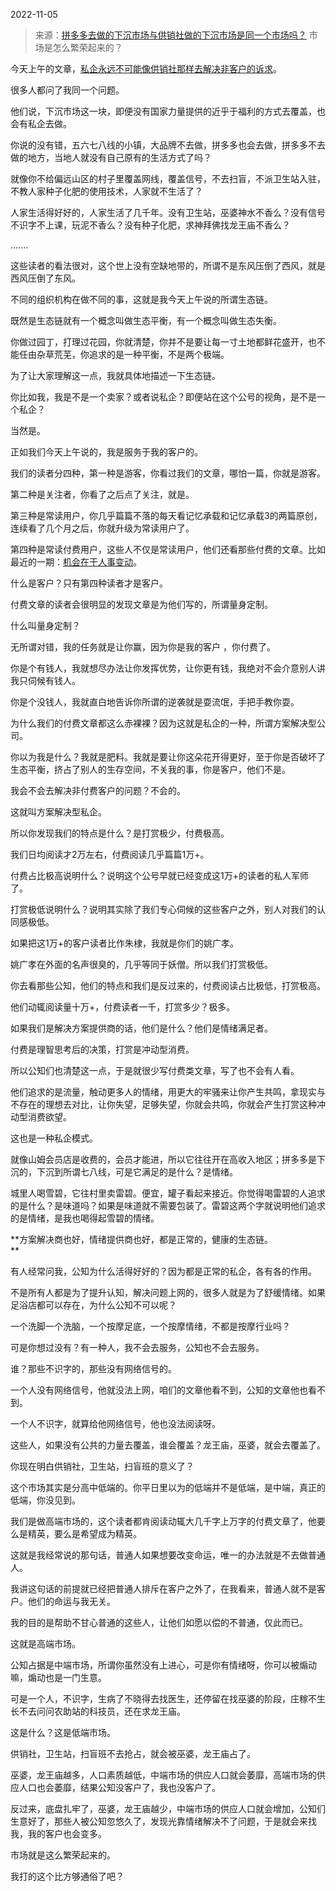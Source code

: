 2022-11-05

> 来源：[拼多多去做的下沉市场与供销社做的下沉市场是同一个市场吗？](http://mp.weixin.qq.com/s?__biz=MzU3NDc5Nzc0NQ==&mid=2247520890&idx=1&sn=5489dcc20a446763adda0e23a8d88d5f&chksm=fd2e30a4ca59b9b2fc183784752c3d8fc1bf49611b58a194f0ae2a14370d5986cff36c354b12&scene=27#wechat_redirect)
> 市场是怎么繁荣起来的？

今天上午的文章，[私企永远不可能像供销社那样去解决非客户的诉求](http://mp.weixin.qq.com/s?__biz=MzU0MjYwNDU2Mw==&mid=2247508545&idx=1&sn=8c4326d46411fd9d08f415814bea87ea&chksm=fb1ace3dcc6d472bfcc1d52b376b9fe01f18932efa702df56b7274e989c6f9cd2fc00120706e&scene=21#wechat_redirect)。  

很多人都问了我同一个问题。

他们说，下沉市场这一块，即便没有国家力量提供的近乎于福利的方式去覆盖，也会有私企去做。

你说的没有错，五六七八线的小镇，大品牌不去做，拼多多也会去做，拼多多不去做的地方，当地人就没有自己原有的生活方式了吗？  

就像你不给偏远山区的村子里覆盖网线，覆盖信号，不去扫盲，不派卫生站入驻，不教人家种子化肥的使用技术，人家就不生活了？

人家生活得好好的，人家生活了几千年。没有卫生站，巫婆神水不香么？没有信号不识字不上课，玩泥不香么？没有种子化肥，求神拜佛找龙王庙不香么？

.......  

这些读者的看法很对，这个世上没有空缺地带的，所谓不是东风压倒了西风，就是西风压倒了东风。  

不同的组织机构在做不同的事，这就是我今天上午说的所谓生态链。  

既然是生态链就有一个概念叫做生态平衡，有一个概念叫做生态失衡。

你做过园丁，打理过花园，你就清楚，你并不是要让每一寸土地都鲜花盛开，也不能任由杂草荒芜，你追求的是一种平衡，不是两个极端。  

为了让大家理解这一点，我就具体地描述一下生态链。  

你比如我，我是不是一个卖家？或者说私企？即便站在这个公号的视角，是不是一个私企？  

当然是。

正如我们今天上午说的，我是服务于我的客户的。  

我们的读者分四种，第一种是游客，你看过我们的文章，哪怕一篇，你就是游客。  

第二种是关注者，你看了之后点了关注，就是。

第三种是常读用户，你几乎篇篇不落的每天看记忆承载和记忆承载3的两篇原创，连续看了几个月之后，你就升级为常读用户了。

第四种是常读付费用户，这些人不仅是常读用户，他们还看那些付费的文章。比如最近的一期：[机会在于人事变动](http://mp.weixin.qq.com/s?__biz=MzU0MjYwNDU2Mw==&mid=2247508514&idx=1&sn=027373bb9690fc7ca380eb8049ca3783&chksm=fb1ace5ecc6d47488a1a40d30edbff78a2c3f823799c82545b71430622ca5d4eb0fc3911bdb8&scene=21#wechat_redirect)。

什么是客户？只有第四种读者才是客户。  

付费文章的读者会很明显的发现文章是为他们写的，所谓量身定制。  

什么叫量身定制？  

无所谓对错，我的任务就是让你赢，因为你是我的客户 ，你付费了。

你是个有钱人，我就想尽办法让你发挥优势，让你更有钱，我绝对不会介意别人讲我只伺候有钱人。  

你是个没钱人，我就直白地告诉你所谓的逆袭就是耍流氓，手把手教你耍。

为什么我们的付费文章都这么赤裸裸？因为这就是私企的一种，所谓方案解决型公司。  

你以为我是什么？我就是肥料。我就是要让你这朵花开得更好，至于你是否破坏了生态平衡，挤占了别人的生存空间，不关我的事，你是客户，他们不是。  

我会不会去解决非付费客户的问题？不会的。  

这就叫方案解决型私企。

所以你发现我们的特点是什么？是打赏极少，付费极高。  

我们日均阅读才2万左右，付费阅读几乎篇篇1万+。

付费占比极高说明什么？说明这个公号早就已经变成这1万+的读者的私人军师了。

打赏极低说明什么？说明其实除了我们专心伺候的这些客户之外，别人对我们的认同感极低。

如果把这1万+的客户读者比作朱棣，我就是你们的姚广孝。  

姚广孝在外面的名声很臭的，几乎等同于妖僧。所以我们打赏极低。

你去看那些公知，他们的特点和我们是反过来的，付费阅读占比极低，打赏极高。  

他们动辄阅读量十万+，付费读者一千，打赏多少？极多。  

如果我们是解决方案提供商的话，他们是什么？他们是情绪满足者。  

付费是理智思考后的决策，打赏是冲动型消费。  

所以公知们也清楚这一点，于是就很少写付费类文章，写了也不会有人看。  

他们追求的是流量，触动更多人的情绪，用更大的牢骚来让你产生共鸣，拿现实与不存在的理想去对比，让你失望，足够失望，你就会共鸣，你就会产生打赏这种冲动型消费欲望。

这也是一种私企模式。  

就像山姆会员店是收费的，会员才能进，所以它往往开在高收入地区；拼多多是下沉的，下沉到所谓七八线，可是它满足的是什么？是情绪。  

城里人喝雪碧，它往村里卖雷碧。便宜，罐子看起来接近。你觉得喝雷碧的人追求的是什么？是味道吗？如果是味道就不需要包装了。雷碧这两个字就说明他们追求的是情绪，是我也喝得起雪碧的情绪。  

 **方案解决商也好，情绪提供商也好，都是正常的，健康的生态链。  
**

有人经常问我，公知为什么活得好好的？因为都是正常的私企，各有各的作用。  

不是所有人都是为了提升认知，解决问题上网的，很多人就是为了舒缓情绪。如果足浴店都可以存在，为什么公知不可以呢？  

一个洗脚一个洗脑，一个按摩足底，一个按摩情绪，不都是按摩行业吗？  

可是你想过没有？有一种人，我不会去服务，公知也不会去服务。  

谁？那些不识字的，那些没有网络信号的。  

一个人没有网络信号，他就没法上网，咱们的文章他看不到，公知的文章他也看不到。  

一个人不识字，就算给他网络信号，他也没法阅读呀。  

这些人，如果没有公共的力量去覆盖，谁会覆盖？龙王庙，巫婆，就会去覆盖了。  

你现在明白供销社，卫生站，扫盲班的意义了？  

这个市场其实是分高中低端的。你平日里以为的低端并不是低端，是中端，真正的低端，你没见到。

我们是做高端市场的，这个读者都肯阅读动辄大几千字上万字的付费文章了，他要么是精英，要么是希望成为精英。

这就是我经常说的那句话，普通人如果想要改变命运，唯一的办法就是不去做普通人。  

我讲这句话的前提就已经把普通人排斥在客户之外了，在我看来，普通人就不是客户。他们的命运与我无关。

我的目的是帮助不甘心普通的这些人，让他们如愿以偿的不普通，仅此而已。  

这就是高端市场。

公知占据是中端市场，所谓你虽然没有上进心，可是你有情绪呀，你可以被煽动嘛，煽动也是一门生意。

可是一个人，不识字，生病了不晓得去找医生，还停留在找巫婆的阶段，庄稼不生长不去问问农助站的科技员，还在求龙王庙。  

这是什么？这是低端市场。  

供销社，卫生站，扫盲班不去抢占，就会被巫婆，龙王庙占了。  

巫婆，龙王庙越多，人口素质越低，中端市场的供应人口就会萎靡，高端市场的供应人口也会萎靡，结果公知没客户了，我也没客户了。

反过来，底盘扎牢了，巫婆，龙王庙越少，中端市场的供应人口就会增加，公知们生意好了，那些人被公知忽悠久了，发现光靠情绪解决不了问题，于是就会来找我，我的客户也会变多。

市场就是这么繁荣起来的。

我打的这个比方够通俗了吧？

